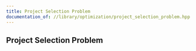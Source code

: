 ```yaml
---
title: Project Selection Problem
documentation_of: //library/optimization/project_selection_problem.hpp
---
```

## Project Selection Problem
